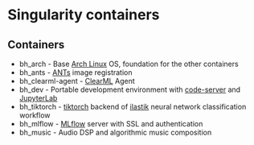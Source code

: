 # Singularity containers

## Containers
- bh_arch - Base [Arch Linux](https://www.archlinux.org) OS, foundation for the other containers
- bh_ants - [ANTs](https://github.com/ANTsX/ANTs) image registration
- bh_clearml-agent - [ClearML](https://github.com/allegroai/clearml-agent) Agent
- bh_dev - Portable development environment with [code-server](https://github.com/cdr/code-server) and [JupyterLab](https://jupyterlab.readthedocs.io/en/latest/)
- bh_tiktorch - [tiktorch](https://github.com/ilastik/tiktorch) backend of [ilastik](https://www.ilastik.org) neural network classification workflow
- bh_mlflow - [MLflow](https://mlflow.org) server with SSL and authentication
- bh_music - Audio DSP and algorithmic music composition
